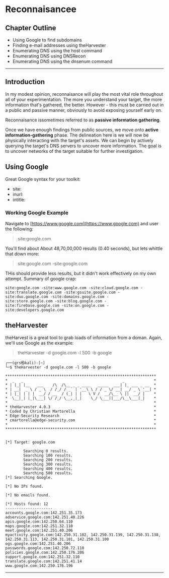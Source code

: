 # Reconnaisancee

## Chapter Outline

* Using Google to find subdomains
* Finding e-mail addresses using theHarvester
* Enumerating DNS using the host command
* Enumerating DNS using DNSRecon
* Enumerating DNS using the dnsenum command

---

## Introduction

In my modest opinion, reconnaisance will play the most vital role throughout all of your experimentation. The more you understand your target, the more information that's gathered, the better. However - this must be carried out in a public and passive manner, obviously to avoid exposing yourself early on.

Reconnaisance issometimes referred to as **passive information gathering**.

Once we have enough findings from public sources, we move onto **active information-gathering** phase. The delineation here is we will now be physically interacting with the target's assets. We can begin by actively querying the target's DNS servers to uncover more information. The goal is to uncover networks of the target suitable for further investigation.

## Using Google

Great Google syntax for your toolkit:

* site:
* inurl:
* intitle:
 
### Working Google Example

Navigate to [https://www.google.com](https://www.google.com) and user the following:

> site:google.com

You'll find about About 48,70,00,000 results (0.40 seconds), but lets whittle that down more:

> site:google.com -site:google.com

THis should provide less results, but it didn't work effectively on my own attempt. Summary of google crap:

``` 
site:google.com -site:www.google.com -site:cloud.google.com -
site:translate.google.com -site:gsuite.google.com -
site:duo.google.com -site:domains.google.com -
site:store.google.com -site:blog.google.com -
site:firebase.google.com -site:on.google.com -
site:developers.google.com
```

## theHarvester

theHarvest is a great tool to grab loads of information from a doman. Again, we'll use Google as the example:

> theHarvester -d google.com -l 500 -b google

```
┌──(grs㉿kali)-[~]
└─$ theHarvester -d google.com -l 500 -b google

*******************************************************************
*  _   _                                            _             *
* | |_| |__   ___    /\  /\__ _ _ ____   _____  ___| |_ ___ _ __  *
* | __|  _ \ / _ \  / /_/ / _` | '__\ \ / / _ \/ __| __/ _ \ '__| *
* | |_| | | |  __/ / __  / (_| | |   \ V /  __/\__ \ ||  __/ |    *
*  \__|_| |_|\___| \/ /_/ \__,_|_|    \_/ \___||___/\__\___|_|    *
*                                                                 *
* theHarvester 4.0.3                                              *
* Coded by Christian Martorella                                   *
* Edge-Security Research                                          *
* cmartorella@edge-security.com                                   *
*                                                                 *
******************************************************************* 


[*] Target: google.com 
 
        Searching 0 results.
        Searching 100 results.
        Searching 200 results.
        Searching 300 results.
        Searching 400 results.
        Searching 500 results.
[*] Searching Google. 

[*] No IPs found.

[*] No emails found.

[*] Hosts found: 12
---------------------
accounts.google.com:142.251.35.173
adservice.google.com:142.251.40.226
apis.google.com:142.250.64.110
maps.google.com:142.251.32.110
meet.google.com:142.251.40.206
myactivity.google.com:142.250.31.102, 142.250.31.139, 142.250.31.138, 142.250.31.113, 142.250.31.101, 142.250.31.100
ogs.google.com:142.251.40.206
passwords.google.com:142.250.72.110
policies.google.com:142.250.176.206
support.google.com:142.251.32.110
translate.google.com:142.251.41.14
www.google.com:142.250.176.196
```

---

